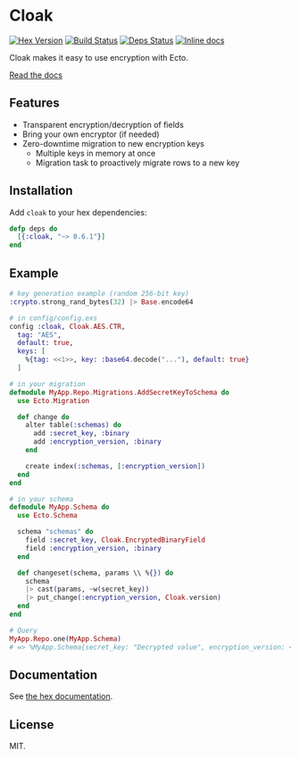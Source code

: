 Cloak
======

[![Hex Version](http://img.shields.io/hexpm/v/cloak.svg)](https://hex.pm/packages/cloak)
[![Build Status](https://travis-ci.org/danielberkompas/cloak.svg?branch=master)](https://travis-ci.org/danielberkompas/cloak)
[![Deps Status](https://beta.hexfaktor.org/badge/all/github/danielberkompas/cloak.svg)](https://beta.hexfaktor.org/github/danielberkompas/cloak)
[![Inline docs](http://inch-ci.org/github/danielberkompas/cloak.svg?branch=master)](http://inch-ci.org/github/danielberkompas/cloak)

Cloak makes it easy to use encryption with Ecto.

[Read the docs](https://hexdocs.pm/cloak)

## Features

- Transparent encryption/decryption of fields
- Bring your own encryptor (if needed)
- Zero-downtime migration to new encryption keys
    - Multiple keys in memory at once
    - Migration task to proactively migrate rows to a new key

## Installation

Add `cloak` to your hex dependencies:

```elixir
defp deps do
  [{:cloak, "~> 0.6.1"}]
end
```

## Example

```elixir
# key generation example (random 256-bit key)
:crypto.strong_rand_bytes(32) |> Base.encode64

# in config/config.exs
config :cloak, Cloak.AES.CTR,
  tag: "AES",
  default: true,
  keys: [
    %{tag: <<1>>, key: :base64.decode("..."), default: true}
  ]

# in your migration
defmodule MyApp.Repo.Migrations.AddSecretKeyToSchema do
  use Ecto.Migration

  def change do
    alter table(:schemas) do
      add :secret_key, :binary
      add :encryption_version, :binary
    end

    create index(:schemas, [:encryption_version])
  end
end

# in your schema
defmodule MyApp.Schema do
  use Ecto.Schema

  schema "schemas" do
    field :secret_key, Cloak.EncryptedBinaryField
    field :encryption_version, :binary
  end

  def changeset(schema, params \\ %{}) do
    schema
    |> cast(params, ~w(secret_key))
    |> put_change(:encryption_version, Cloak.version)
  end
end

# Query
MyApp.Repo.one(MyApp.Schema)
# => %MyApp.Schema{secret_key: "Decrypted value", encryption_version: <<"AES", 1>>}
```

## Documentation

See [the hex documentation](http://hexdocs.pm/cloak).

## License

MIT.
